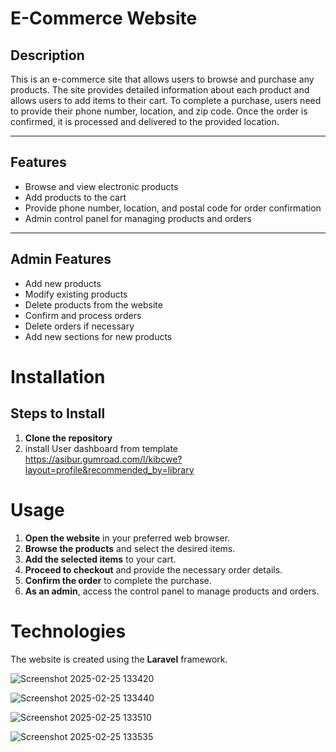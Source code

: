 # E-Commerce Website

## Description
This is an e-commerce site that allows users to browse and purchase any products. The site provides detailed information about each product and allows users to add items to their cart. To complete a purchase, users need to provide their phone number, location, and zip code. Once the order is confirmed, it is processed and delivered to the provided location.

---

## Features
- Browse and view electronic products
- Add products to the cart
- Provide phone number, location, and postal code for order confirmation
- Admin control panel for managing products and orders

---

## Admin Features
- Add new products
- Modify existing products
- Delete products from the website
- Confirm and process orders
- Delete orders if necessary
- Add new sections for new products

# Installation

## Steps to Install
1. **Clone the repository**
2. install User dashboard from template https://asibur.gumroad.com/l/kibcwe?layout=profile&recommended_by=library


# Usage

1. **Open the website** in your preferred web browser.  
2. **Browse the products** and select the desired items.  
3. **Add the selected items** to your cart.  
4. **Proceed to checkout** and provide the necessary order details.  
5. **Confirm the order** to complete the purchase.  
6. **As an admin**, access the control panel to manage products and orders.

# Technologies

The website is created using the **Laravel** framework.


![Screenshot 2025-02-25 133420](https://github.com/user-attachments/assets/5e2cd166-b7ad-49cd-9b75-ffb277e6b53b)


![Screenshot 2025-02-25 133440](https://github.com/user-attachments/assets/53666434-82ca-44a3-8030-0fd74e868b47)



![Screenshot 2025-02-25 133510](https://github.com/user-attachments/assets/788854ab-17f2-4bc2-9c4a-f2c3723974f6)


![Screenshot 2025-02-25 133535](https://github.com/user-attachments/assets/05ddd180-004c-4652-a89e-c9c23d2717ae)


